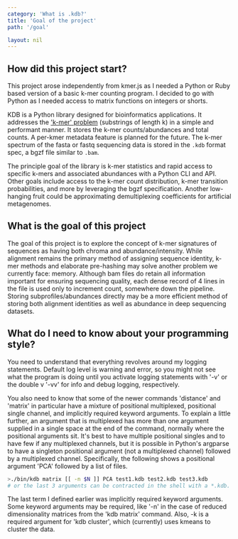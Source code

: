 ```yaml
---
category: 'What is .kdb?'
title: 'Goal of the project'
path: '/goal'

layout: nil
---
```


## How did this project start?

This project arose independently from kmer.js as I needed a Python or Ruby based version of a basic k-mer counting program. I decided to go with Python as I needed access to matrix functions on integers or shorts. 

KDB is a Python library designed for bioinformatics applications. It addresses the ['k-mer' problem](https://en.wikipedia.org/wiki/K-mer) (substrings of length k) in a simple and performant manner. It stores the k-mer counts/abundances and total counts. A per-kmer metadata feature is planned for the future. The k-mer spectrum of the fasta or fastq sequencing data is stored in the `.kdb` format spec, a bgzf file similar to `.bam`.

The principle goal of the library is k-mer statistics and rapid access to specific k-mers and associated abundances with a Python CLI and API. Other goals include access to the k-mer count distribution, k-mer transition probabilities, and more by leveraging the bgzf specification. Another low-hanging fruit could be approximating demultiplexing coefficients for artificial metagenomes.

## What is the goal of this project

The goal of this project is to explore the concept of k-mer signatures of sequences as having both chroma and abundance/intensity. While alignment remains the primary method of assigning sequence identity, k-mer methods and elaborate pre-hashing may solve another problem we currently face: memory. Although bam files do retain all information important for ensuring sequencing quality, each dense record of 4 lines in the file is used only to increment count, somewhere down the pipeline. Storing subprofiles/abundances directly may be a more efficient method of storing both alignment identities as well as abundance in deep sequencing datasets.


## What do I need to know about your programming style?

You need to understand that everything revolves around my logging statements. Default log level is warning and error, so you might not see what the program is doing until you activate logging statements with '-v' or the double v '-vv' for info and debug logging, respectively.

You also need to know that some of the newer commands 'distance' and 'matrix' in particular have a mixture of positional multiplexed, positional single channel, and implicitly required keyword arguments. To explain a little further, an argument that is multiplexed has more than one argument supplied in a single space at the end of the command, normally where the positional arguments sit. It's best to have multiple positional singles and to have few if any multiplexed channels, but it is possible in Python's argparse to have a singleton positional argument (not a multiplexed channel) followed by a multiplexed channel. Specifically, the following shows a positional argument 'PCA' followed by a list of files.

```bash
>./bin/kdb matrix [[ -n $N ]] PCA test1.kdb test2.kdb test3.kdb
# or the last 3 arguments can be contracted in the shell with a *.kdb.
```

The last term I defined earlier was implicitly required keyword arguments. Some keyword arguments may be required, like '-n' in the case of reduced dimensionality matrices from the 'kdb matrix' command. Also, -k is a required argument for 'kdb cluster', which (currently) uses kmeans to cluster the data.


